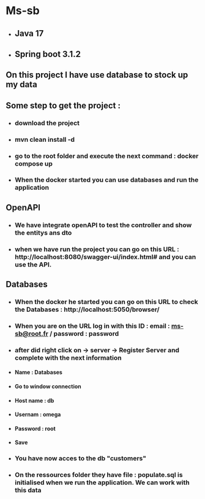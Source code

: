 # Ms-sb 
* ## Java 17
* ## Spring boot 3.1.2
## On this project I have use database to stock up my data

## Some step to get the project : 
* ### download the project 
* ### mvn clean install -d
* ### go to the root folder and execute the next command : docker compose up
* ### When the docker started you can use databases and run the application

## OpenAPI
* ### We have integrate openAPI to test the controller and show the entitys ans dto
* ### when we have run the project you can go on this URL : http://localhost:8080/swagger-ui/index.html# and you can use the API.

## Databases 
* ### When the docker he started you can go on this URL to check the Databases : http://localhost:5050/browser/
* ### When you are on the URL log in with this ID : email : ms-sb@root.fr / password : password
* ### after did right click on -> server -> Register Server and complete with the next information 
* #### Name : Databases
* #### Go to window connection
* #### Host name : db
* #### Usernam : omega
* #### Password : root
* #### Save
* ### You have now acces to the db "customers" 
* ### On the ressources folder they have file : populate.sql is initialised when we run the application. We can work with this data 